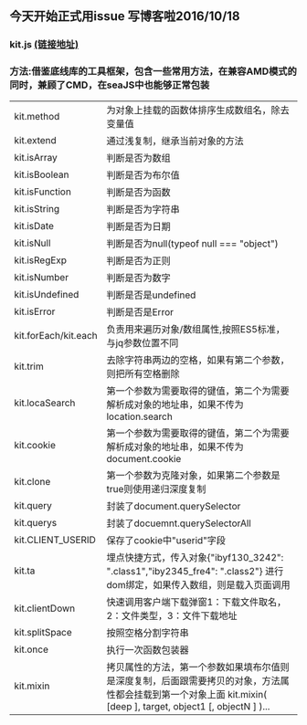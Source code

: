 
## 今天开始正式用issue 写博客啦2016/10/18

### kit.js [(链接地址)](https://github.com/Kelichao/kit.js/blob/master/kit.js)

### 方法:借鉴底线库的工具框架，包含一些常用方法，在兼容AMD模式的同时，兼顾了CMD，在seaJS中也能够正常包装
<table>
<tr>
	<td>kit.method</td> 
	<td>为对象上挂载的函数体排序生成数组名，除去变量值</td>
</tr>
<tr>
	<td>kit.extend</td> 
	<td>通过浅复制，继承当前对象的方法</td>
</tr>
<tr>
	<td>kit.isArray </td> <td>判断是否为数组</td>
</tr>
<tr>
	<td>kit.isBoolean</td> <td>判断是否为布尔值</td>
</tr>
<tr>
	<td>kit.isFunction</td> <td>判断是否为函数</td>
</tr>
<tr>
	<td>kit.isString</td> <td>判断是否为字符串</td>
</tr>
<tr>
	<td>kit.isDate</td> <td>判断是否为日期</td>
</tr>
<tr>
	<td>kit.isNull</td> <td>判断是否为null(typeof null === "object")</td>
</tr>
<tr>
	<td>kit.isRegExp</td> <td>判断是否为正则</td>
</tr>
<tr>
	<td>kit.isNumber</td> <td>判断是否为数字</td>
</tr>
<tr>
	<td>kit.isUndefined</td> <td>判断是否是undefined</td>
</tr>
<tr>
	<td>kit.isError</td> <td>判断是否是Error</td>
</tr>
<tr>
	<td>kit.forEach/kit.each</td>
	 <td>负责用来遍历对象/数组属性,按照ES5标准，与jq参数位置不同</td>
</tr>
<tr>
	<td>kit.trim</td>
	 <td>去除字符串两边的空格，如果有第二个参数，则把所有空格删除</td>
</tr>
<tr>
	<td>kit.locaSearch</td> 
	<td>第一个参数为需要取得的键值，第二个为需要解析成对象的地址串，如果不传为location.search</td>
</tr>
<tr>
	<td>kit.cookie</td> 
	<td>第一个参数为需要取得的键值，第二个为需要解析成对象的地址串，如果不传为document.cookie</td>
</tr>
<tr>
	<td>kit.clone</td> 
	<td>第一个参数为克隆对象，如果第二个参数是true则使用递归深度复制</td>
</tr>
<tr>
	<td>kit.query</td> 
	<td>封装了document.querySelector</td>
</tr>
<tr>
	<td>kit.querys</td> 
	<td>封装了docuemnt.querySelectorAll</td>
</tr>
<tr>
	<td>kit.CLIENT_USERID</td> 
	<td>保存了cookie中"userid"字段</td>
</tr>
<tr>
	<td>kit.ta</td> 
	<td>埋点快捷方式，传入对象{"ibyf130_3242": ".class1","iby2345_fre4": ".class2"} 进行dom绑定，如果传入数组，则是载入页面调用</td>
</tr>
<tr>
	<td>kit.clientDown</td> 
	<td>快速调用客户端下载弹窗1：下载文件取名，2：文件类型，3：文件下载地址</td>
</tr>
<tr>
	<td>kit.splitSpace</td> 
	<td>按照空格分割字符串</td>
</tr>
<tr>
	<td>kit.once</td> 
	<td>执行一次函数包装器</td>
</tr>
<tr>
	<td>kit.mixin</td> 
	<td>拷贝属性的方法，第一个参数如果填布尔值则是深度复制，后面跟需要拷贝的对象，方法属性都会挂载到第一个对象上面
	kit.mixin( [deep ], target, object1 [, objectN ] )...</td>
</tr>
</table>
